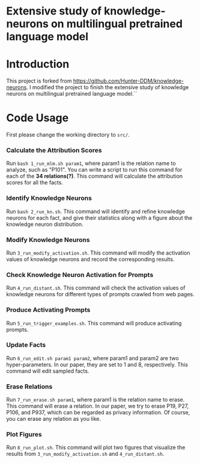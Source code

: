 # Extensive study of knowledge-neurons on multilingual pretrained language model



# Introduction

This project is forked from https://github.com/Hunter-DDM/knowledge-neurons. I modified the project to finish the extensive study of knowledge neurons on multilingual pretrained language model.``



# Code Usage

First please change the working directory to `src/`.

### Calculate the Attribution Scores
Run `bash 1_run_mlm.sh param1`, where param1 is the relation name to analyze, such as "P101". You can write a script to run this command for each of the **34 relations(?)**. This command will calculate the attribution scores for all the facts.

### Identify Knowledge Neurons
Run `bash 2_run_kn.sh`. This command will identify and refine knowledge neurons for each fact, and give their statistics along with a figure about the knowledge neuron distribution.

### Modify Knowledge Neurons
Run `3_run_modify_activation.sh`. This command will modify the activation values of knowledge neurons and record the corresponding results.

### Check Knowledge Neuron Activation for Prompts
Run `4_run_distant.sh`. This command will check the activation values of knowledge neurons for different types of prompts crawled from web pages.

### Produce Activating Prompts
Run `5_run_trigger_examples.sh`. This command will produce activating prompts.

### Update Facts
Run `6_run_edit.sh param1 param2`, where param1 and param2 are two hyper-parameters. In our paper, they are set to 1 and 8, respectively. This command will edit sampled facts.

### Erase Relations
Run `7_run_erase.sh param1`, where param1 is the relation name to erase. This command will erase a relation. In our paper, we try to erase P19, P27, P106, and P937, which can be regarded as privacy information. Of course, you can erase any relation as you like.

### Plot Figures
Run `8_run_plot.sh`. This command will plot two figures that visualize the results from `3_run_modify_activation.sh` and `4_run_distant.sh`.


